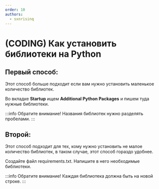 ```yaml
---
order: 10
authors:
  - sxnrisinq
---
```

# (CODING) Как установить библиотеки на Python

## Первый способ:

Этот способ больше подходит если вам нужно установить маленькое количество библиотек.

Во вкладке **Startup** ищем **Additional Python Packages** и пишем туда нужные библиотеки.

:::info Обратите внимание!
Названия библиотек нужно разделять пробелами.
:::

## Второй:

Этот способ подходит для тех, кому нужно установить не малое количество библиотек, в таком случае, этот способ гораздо удобнее.

Создайте файл requirements.txt. Напишите в него необходимые библиотеки.

:::info Обратите внимание!
Каждая библиотека должна быть на новой строке.
:::
